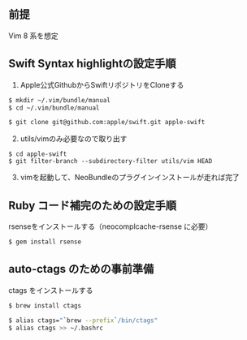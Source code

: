 ## 前提
Vim 8 系を想定

## Swift Syntax highlightの設定手順

1. Apple公式GithubからSwiftリポジトリをCloneする
```sh
$ mkdir ~/.vim/bundle/manual
$ cd ~/.vim/bundle/manual

$ git clone git@github.com:apple/swift.git apple-swift
```

2. utils/vimのみ必要なので取り出す
```
$ cd apple-swift
$ git filter-branch --subdirectory-filter utils/vim HEAD
```

3. vimを起動して、NeoBundleのプラグインインストールが走れば完了


## Ruby コード補完のための設定手順
rsenseをインストールする（neocomplcache-rsense に必要）
```sh
$ gem install rsense
```

## auto-ctags のための事前準備
ctags をインストールする
```sh
$ brew install ctags

$ alias ctags="`brew --prefix`/bin/ctags"
$ alias ctags >> ~/.bashrc
```
